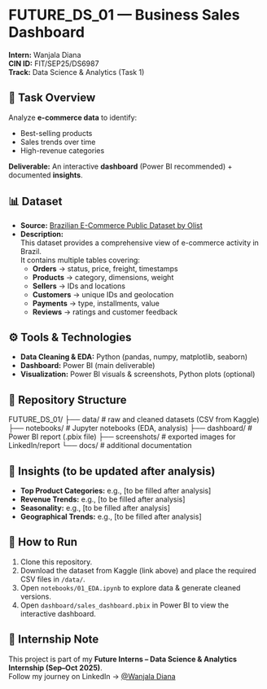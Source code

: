 # FUTURE_DS_01 — Business Sales Dashboard

**Intern:** Wanjala Diana  
**CIN ID:** FIT/SEP25/DS6987  
**Track:** Data Science & Analytics (Task 1)



## 📌 Task Overview
Analyze **e-commerce data** to identify:
- Best-selling products  
- Sales trends over time  
- High-revenue categories  

**Deliverable:** An interactive **dashboard** (Power BI recommended) + documented **insights**.


## 📊 Dataset
- **Source:** [Brazilian E-Commerce Public Dataset by Olist](https://www.kaggle.com/datasets/olistbr/brazilian-ecommerce)  
- **Description:**  
  This dataset provides a comprehensive view of e-commerce activity in Brazil.  
  It contains multiple tables covering:  
  - **Orders** → status, price, freight, timestamps  
  - **Products** → category, dimensions, weight  
  - **Sellers** → IDs and locations  
  - **Customers** → unique IDs and geolocation  
  - **Payments** → type, installments, value  
  - **Reviews** → ratings and customer feedback  



## ⚙️ Tools & Technologies
- **Data Cleaning & EDA:** Python (pandas, numpy, matplotlib, seaborn)  
- **Dashboard:** Power BI (main deliverable)  
- **Visualization:** Power BI visuals & screenshots, Python plots (optional)  



## 📂 Repository Structure
FUTURE_DS_01/
├── data/ # raw and cleaned datasets (CSV from Kaggle)
├── notebooks/ # Jupyter notebooks (EDA, analysis)
├── dashboard/ # Power BI report (.pbix file)
├── screenshots/ # exported images for LinkedIn/report
└── docs/ # additional documentation



## 🔎 Insights (to be updated after analysis)
- **Top Product Categories:** e.g., [to be filled after analysis]  
- **Revenue Trends:** e.g., [to be filled after analysis]  
- **Seasonality:** e.g., [to be filled after analysis]  
- **Geographical Trends:** e.g., [to be filled after analysis]  



## 🚀 How to Run
1. Clone this repository.  
2. Download the dataset from Kaggle (link above) and place the required CSV files in `/data/`.  
3. Open `notebooks/01_EDA.ipynb` to explore data & generate cleaned versions.  
4. Open `dashboard/sales_dashboard.pbix` in Power BI to view the interactive dashboard.  



## 📢 Internship Note
This project is part of my **Future Interns – Data Science & Analytics Internship (Sep–Oct 2025)**.  
Follow my journey on LinkedIn → [@Wanjala Diana](https://www.linkedin.com/in/wanjala-diana/
)  



